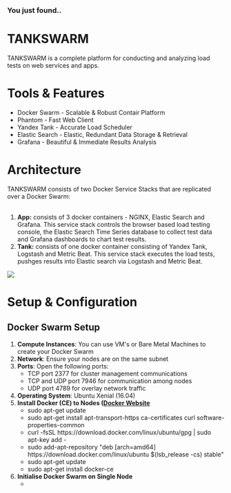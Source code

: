 <h3>You just found..</h3>
<h1>TANKSWARM</h1>
TANKSWARM is a complete platform for conducting and analyzing load tests on web services and apps.

<h1>Tools & Features</h1>
<ul>
  <li>Docker Swarm - Scalable & Robust Contair Platform</li>
  <li>Phantom - Fast Web Client</li>
  <li>Yandex Tank - Accurate Load Scheduler</li>
  <li>Elastic Search - Elastic, Redundant Data Storage & Retrieval</li>
  <li>Grafana - Beautiful & Immediate Results Analysis</li> 
</ul>

<h1>Architecture</h1>
TANKSWARM consists of two Docker Service Stacks that are replicated over a Docker Swarm:
<br/><br/>
<ol>
  <li><b>App:</b> consists of 3 docker containers - NGINX, Elastic Search and Grafana.  This service stack controls the browser based load testing console, the  Elastic Search Time Series database to collect test data and Grafana dashboards to chart test results.</li>
  <li><b>Tank:</b> consists of one docker container consisting of Yandex Tank, Logstash and Metric Beat.  This service stack executes the load tests, pushges results into Elastic search via Logstash and Metric Beat.</li>
</ol>

<img src="https://github.com/masterlau/tankswarm/blob/master/docs/architecture.jpg"/>

<h1>Setup & Configuration</h1>
<h2>Docker Swarm Setup</h2>
<ol>
  <li><b>Compute Instances</b>: You can use VM's or Bare Metal Machines to create your Docker Swarm</li>
  <li><b>Network</b>: Ensure your nodes are on the same subnet</li>
  <li><b>Ports</b>: Open the following ports:
     <ul>
       <li>TCP port 2377 for cluster management communications</li>
       <li>TCP and UDP port 7946 for communication among nodes</li>
       <li>UDP port 4789 for overlay network traffic</li>
    </ul>
  </li>
  <li><b>Operating System</b>: Ubuntu Xenial (16.04)</li>
  <li><b>Install Docker (CE) to Nodes (<a href="https://docs.docker.com/install/linux/docker-ce/ubuntu/" target="_blank">Docker Website</a></b>
      <ul>
        <li>sudo apt-get update</li>
        <li>sudo apt-get install apt-transport-https ca-certificates curl software-properties-common</li>
        <li>curl -fsSL https://download.docker.com/linux/ubuntu/gpg | sudo apt-key add -</li>
        <li>sudo add-apt-repository "deb [arch=amd64] https://download.docker.com/linux/ubuntu $(lsb_release -cs) stable"</li>
        <li>sudo apt-get update</li>
        <li>sudo apt-get install docker-ce</li>
      </ul>
  </li>
  <li><b>Initialise Docker Swarm on Single Node</b>
    <ul>
      <li></li>
    </ul>
  </li>
</ol>
